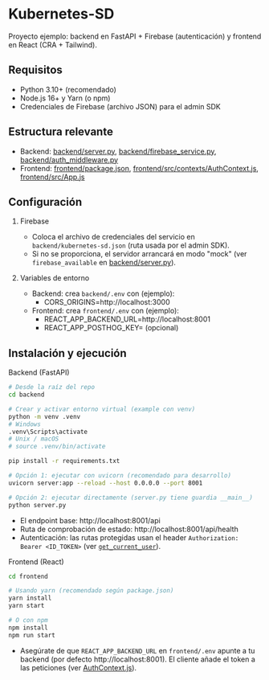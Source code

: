 # Kubernetes-SD

Proyecto ejemplo: backend en FastAPI + Firebase (autenticación) y frontend en React (CRA + Tailwind).

## Requisitos
- Python 3.10+ (recomendado)
- Node.js 16+ y Yarn (o npm)
- Credenciales de Firebase (archivo JSON) para el admin SDK

## Estructura relevante
- Backend: [backend/server.py](backend/server.py), [backend/firebase_service.py](backend/firebase_service.py), [backend/auth_middleware.py](backend/auth_middleware.py)
- Frontend: [frontend/package.json](frontend/package.json), [frontend/src/contexts/AuthContext.js](frontend/src/contexts/AuthContext.js), [frontend/src/App.js](frontend/src/App.js)

## Configuración

1. Firebase
   - Coloca el archivo de credenciales del servicio en `backend/kubernetes-sd.json` (ruta usada por el admin SDK).
   - Si no se proporciona, el servidor arrancará en modo "mock" (ver `firebase_available` en [backend/server.py](backend/server.py)).

2. Variables de entorno
   - Backend: crea `backend/.env` con (ejemplo):
     - CORS_ORIGINS=http://localhost:3000
   - Frontend: crea `frontend/.env` con (ejemplo):
     - REACT_APP_BACKEND_URL=http://localhost:8001
     - REACT_APP_POSTHOG_KEY=  (opcional)

## Instalación y ejecución

Backend (FastAPI)
```bash
# Desde la raíz del repo
cd backend

# Crear y activar entorno virtual (example con venv)
python -m venv .venv
# Windows
.venv\Scripts\activate
# Unix / macOS
# source .venv/bin/activate

pip install -r requirements.txt

# Opción 1: ejecutar con uvicorn (recomendado para desarrollo)
uvicorn server:app --reload --host 0.0.0.0 --port 8001

# Opción 2: ejecutar directamente (server.py tiene guardia __main__)
python server.py
```

- El endpoint base: http://localhost:8001/api
- Ruta de comprobación de estado: http://localhost:8001/api/health
- Autenticación: las rutas protegidas usan el header `Authorization: Bearer <ID_TOKEN>` (ver [`get_current_user`](backend/auth_middleware.py)).

Frontend (React)
```bash
cd frontend

# Usando yarn (recomendado según package.json)
yarn install
yarn start

# O con npm
npm install
npm run start
```

- Asegúrate de que `REACT_APP_BACKEND_URL` en `frontend/.env` apunte a tu backend (por defecto http://localhost:8001). El cliente añade el token a las peticiones (ver [AuthContext.js](frontend/src/contexts/AuthContext.js)).
